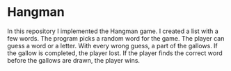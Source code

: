 # Hangman

In this repository I implemented the Hangman game. I created a list with a few
words. The program picks a random word for the game. The player can guess a
word or a letter. With every wrong guess, a part of the gallows. If the gallow
is completed, the player lost. If the player finds the correct word before
the gallows are drawn, the player wins.